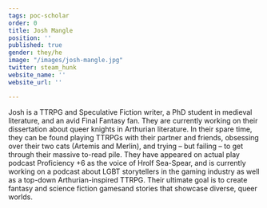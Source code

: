 ```yaml
---
tags: poc-scholar
order: 0
title: Josh Mangle
position: ''
published: true
gender: they/he
image: "/images/josh-mangle.jpg"
twitter: steam_hunk
website_name: ''
website_url: ''

---
```

Josh is a TTRPG and Speculative Fiction writer, a PhD student in medieval literature, and an avid Final Fantasy fan. They are currently working on their dissertation about queer knights in Arthurian literature. In their spare time, they can be found playing TTRPGs with their partner and friends, obsessing over their two cats (Artemis and Merlin), and trying – but failing – to get through their massive to-read pile. They have appeared on actual play podcast Proficiency +6 as the voice of Hrolf Sea-Spear, and is currently working on a podcast about LGBT storytellers in the gaming industry as well as a top-down Arthurian-inspired TTRPG. Their ultimate goal is to create fantasy and science fiction gamesand stories that showcase diverse, queer worlds.